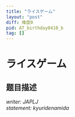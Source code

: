 ```yaml
---
title: "ライスゲーム"
layout: "post"
diff: 难度0
pid: AT_birthday0410_b
tag: []
---
```


# ライスゲーム

## 题目描述

[problemUrl]: https://atcoder.jp/contests/birthday0410/tasks/birthday0410_b

*writer: JAPLJ*  
*statement: kyuridenamida*

